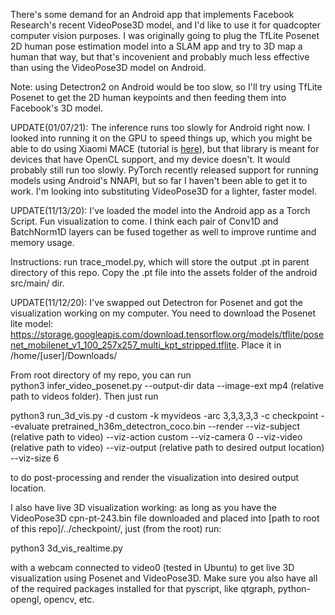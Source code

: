 There's some demand for an Android app that implements Facebook Research's recent VideoPose3D model, and I'd like to use it for quadcopter computer vision purposes. I was originally going to plug the TfLite Posenet 2D human pose estimation model into a SLAM app and try to 3D map a human that way, but that's incovenient and probably much less effective than using the VideoPose3D model on Android.  

Note: using Detectron2 on Android would be too slow, so I'll try using TfLite Posenet to get the 2D human keypoints and then feeding them into Facebook's 3D model.  

UPDATE(01/07/21): The inference runs too slowly for Android right now. I looked into running it on the GPU to speed things up, which you might be able to do using Xiaomi MACE (tutorial is [here](https://v-hramchenko.medium.com/run-your-pytorch-model-on-android-gpu-using-libmace-7e43f623d95c)), but that library is meant for devices that have OpenCL support, and my device doesn't. It would probably still run too slowly. PyTorch recently released support for running models using Android's NNAPI, but so far I haven't been able to get it to work. I'm looking into substituting VideoPose3D for a lighter, faster model.

UPDATE(11/13/20): I've loaded the model into the Android app as a Torch Script. Fun visualization to come. I think each pair of Conv1D and BatchNorm1D layers can be fused together as well to improve runtime and memory usage.

Instructions:
run trace_model.py, which will store the output .pt in parent directory of this repo.
Copy the .pt file into the assets folder of the android src/main/ dir.

UPDATE(11/12/20): I've swapped out Detectron for Posenet and got the visualization working on my computer. You need to download the Posenet lite model: 
https://storage.googleapis.com/download.tensorflow.org/models/tflite/posenet_mobilenet_v1_100_257x257_multi_kpt_stripped.tflite. Place it in /home/[user]/Downloads/  

From root directory of my repo, you can run  
python3 infer_video_posenet.py --output-dir data --image-ext mp4 (relative path to videos folder). Then just run  

python3 run_3d_vis.py -d custom -k myvideos -arc 3,3,3,3,3 -c checkpoint --evaluate pretrained_h36m_detectron_coco.bin --render --viz-subject (relative path to video) --viz-action custom --viz-camera 0 --viz-video (relative path to video) --viz-output (relative path to desired output location) --viz-size 6  

to do post-processing and render the visualization into desired output location.  

I also have live 3D visualization working: as long as you have the VideoPose3D cpn-pt-243.bin file downloaded and placed into [path to root of this repo]/../checkpoint/, just (from the root) run: 

 python3 3d_vis_realtime.py  
 
 with a webcam connected to video0 (tested in Ubuntu) to get live 3D visualization using Posenet and VideoPose3D. Make sure you also have all of the required packages installed for that pyscript, like qtgraph, python-opengl, opencv, etc.
